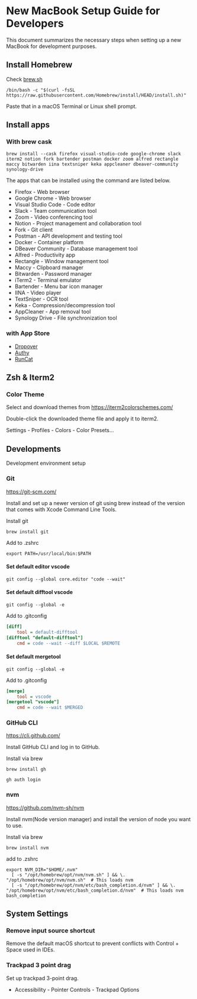 # New MacBook Setup Guide for Developers

This document summarizes the necessary steps when setting up a new MacBook for development purposes.

## Install Homebrew

Check [brew.sh](https://brew.sh/)

```shell
/bin/bash -c "$(curl -fsSL https://raw.githubusercontent.com/Homebrew/install/HEAD/install.sh)"
```

Paste that in a macOS Terminal or Linux shell prompt.

## Install apps

### With brew cask

```shell
brew install --cask firefox visual-studio-code google-chrome slack iterm2 notion fork bartender postman docker zoom alfred rectangle maccy bitwarden iina textsniper keka appcleaner dbeaver-community synology-drive
```

The apps that can be installed using the command are listed below.

- Firefox - Web browser
- Google Chrome - Web browser
- Visual Studio Code - Code editor
- Slack - Team communication tool
- Zoom - Video conferencing tool
- Notion - Project management and collaboration tool
- Fork - Git client
- Postman - API development and testing tool
- Docker - Container platform
- DBeaver Community - Database management tool
- Alfred - Productivity app
- Rectangle - Window management tool
- Maccy - Clipboard manager
- Bitwarden - Password manager
- iTerm2 - Terminal emulator
- Bartender - Menu bar icon manager
- IINA - Video player
- TextSniper - OCR tool
- Keka - Compression/decompression tool
- AppCleaner - App removal tool
- Synology Drive - File synchronization tool

### with App Store

- [Dropover](https://apps.apple.com/kr/app/dropover-easier-drag-drop/id1355679052?mt=12)
- [Authy](https://apps.apple.com/kr/app/twilio-authy/id494168017)
- [RunCat](https://apps.apple.com/kr/app/runcat/id1429033973?mt=12)

## Zsh & Iterm2

### Color Theme

Select and download themes from https://iterm2colorschemes.com/

Double-click the downloaded theme file and apply it to iterm2.

Settings - Profiles - Colors - Color Presets...
## Developments

Development environment setup

### Git

https://git-scm.com/

Install and set up a newer version of git using brew instead of the version that comes with Xcode Command Line Tools.

Install git

```shell
brew install git
```

Add to .zshrc

```shell
export PATH=/usr/local/bin:$PATH
```

#### Set default editor vscode

```shell
git config --global core.editor "code --wait"
```

#### Set default difftool vscode

```shell
git config --global -e
```

Add to .gitconfig

```ini
[diff]
    tool = default-difftool
[difftool "default-difftool"]
    cmd = code --wait --diff $LOCAL $REMOTE
```

#### Set default mergetool

```shell
git config --global -e
```

Add to .gitconfig

```ini
[merge]
    tool = vscode
[mergetool "vscode"]
    cmd = code --wait $MERGED
```

### GitHub CLI

https://cli.github.com/

Install GitHub CLI and log in to GitHub.

Install via brew

```shell
brew install gh

gh auth login
```

### nvm

https://github.com/nvm-sh/nvm

Install nvm(Node version manager) and install the version of node you want to use.

Install via brew

```shell
brew install nvm
```

add to .zshrc

```shell
export NVM_DIR="$HOME/.nvm"
  [ -s "/opt/homebrew/opt/nvm/nvm.sh" ] && \. "/opt/homebrew/opt/nvm/nvm.sh"  # This loads nvm
  [ -s "/opt/homebrew/opt/nvm/etc/bash_completion.d/nvm" ] && \. "/opt/homebrew/opt/nvm/etc/bash_completion.d/nvm"  # This loads nvm bash_completion
```

## System Settings

### Remove input source shortcut

Remove the default macOS shortcut to prevent conflicts with Control + Space used in IDEs.

### Trackpad 3 point drag

Set up trackpad 3-point drag.

- Accessibility - Pointer Controls - Trackpad Options
